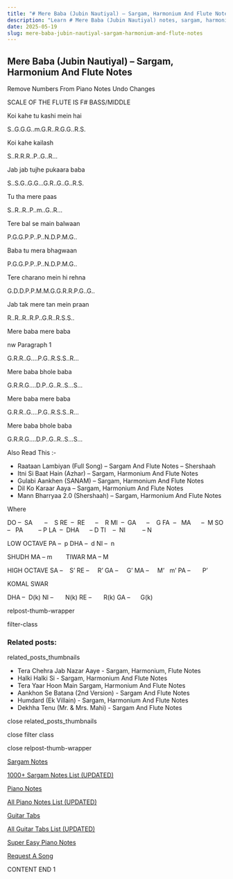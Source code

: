 ```yaml
---
title: "# Mere Baba (Jubin Nautiyal) – Sargam, Harmonium And Flute Notes"
description: "Learn # Mere Baba (Jubin Nautiyal) notes, sargam, harmonium notations and flute notes. Easy step-by-step tutorial for beginners."
date: 2025-05-19
slug: mere-baba-jubin-nautiyal-sargam-harmonium-and-flute-notes
---
```


## Mere Baba (Jubin Nautiyal) – Sargam, Harmonium And Flute Notes

Remove Numbers From Piano Notes
Undo Changes

SCALE OF THE FLUTE IS F# BASS/MIDDLE

Koi kahe tu kashi mein hai

S..G.G.G..m.G.R..R.G.G..R.S.

Koi kahe kailash

S..R.R.R..P..G..R…

Jab jab tujhe pukaara baba

S..S.G..G.G…G.R..G..G..R.S.

Tu tha mere paas

S..R..R..P..m..G..R…

Tere bal se main balwaan

P.G.G.P.P..P..N.D.P.M.G..

Baba tu mera bhagwaan

P.G.G.P.P..P..N.D.P.M.G..

Tere charano mein hi rehna

G.D.D.P.P.M.M.G.G.R.R.P.G..G..

Jab tak mere tan mein praan

R..R..R..R.P..G.R..R.S.S..

Mere baba mere baba

nw Paragraph 1

G.R.R..G….P.G..R.S.S..R…

Mere baba bhole baba

G.R.R.G….D.P..G..R..S…S…

Mere baba mere baba

G.R.R..G….P.G..R.S.S..R…

Mere baba bhole baba

G.R.R.G….D.P..G..R..S…S…

Also Read This :-

* Raataan Lambiyan (Full Song) – Sargam And Flute Notes – Shershaah
* Itni Si Baat Hain (Azhar) – Sargam, Harmonium And Flute Notes
* Gulabi Aankhen (SANAM) – Sargam, Harmonium And Flute Notes
* Dil Ko Karaar Aaya – Sargam, Harmonium And Flute Notes
* Mann Bharryaa 2.0 (Shershaah) – Sargam, Harmonium And Flute Notes

Where

DO –  SA       –    S
RE  –  RE      –    R
MI  –  GA      –    G
FA  –   MA      –  M
SO  –   PA         – P
LA  –  DHA      – D
TI    –  NI          – N

LOW OCTAVE
PA –  p
DHA –  d
NI –  n

SHUDH MA – m        TIWAR MA – M

HIGH OCTAVE
SA –    S’
RE –     R’
GA –     G’
MA –     M’   m’
PA –       P’

KOMAL SWAR

DHA –  D(k)
NI –       N(k)
RE –       R(k)
GA –      G(k)

relpost-thumb-wrapper

filter-class

### Related posts:

related_posts_thumbnails

* Tera Chehra Jab Nazar Aaye - Sargam, Harmonium, Flute Notes
* Halki Halki Si - Sargam, Harmonium And Flute Notes
* Tera Yaar Hoon Main Sargam, Harmonium And Flute Notes
* Aankhon Se Batana (2nd Version) - Sargam And Flute Notes
* Humdard (Ek Villain) - Sargam, Harmonium And Flute Notes
* Dekhha Tenu (Mr. & Mrs. Mahi) - Sargam And Flute Notes

close related_posts_thumbnails

close filter class

close relpost-thumb-wrapper

[Sargam Notes](/sargam-notes.html)

[1000+ Sargam Notes List (UPDATED)](/all-songs-list-sargam-notes.html)

[Piano Notes](/piano-notes.html)

[All Piano Notes List (UPDATED)](/all-songs-list-piano-notes.html)

[Guitar Tabs](/guitar-tabs.html)

[All Guitar Tabs List (UPDATED)](/all-songs-list-guitar-tabs.html)

[Super Easy Piano Notes](https://studywall.in/)

[Request A Song](/request-a-song.html)

CONTENT END 1

